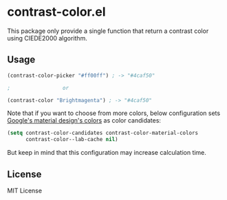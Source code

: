 # contrast-color.el

This package only provide a single function that return a contrast
color using CIEDE2000 algorithm.

## Usage

``` lisp
(contrast-color-picker "#ff00ff") ; -> "#4caf50"

;                 or

(contrast-color "Brightmagenta") ; -> "#4caf50"

```

Note that if you want to choose from more colors, below configuration sets
[Google's material design's colors](https://material.google.com/style/color.html)
as color candidates:

``` lisp
(setq contrast-color-candidates contrast-color-material-colors
      contrast-color--lab-cache nil)
```

But keep in mind that this configuration may increase calculation time.

## License
MIT License
